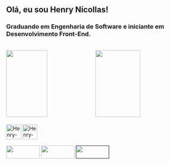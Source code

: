 ## Olá, eu sou Henry Nicollas! 
### Graduando em Engenharia de Software e iniciante em Desenvolvimento Front-End.
<br>
<div>
  <img height="180em" width="47%" src="https://github-readme-stats.vercel.app/api?username=henry-nicollas-issicaba&theme=midnight-purple&show_icons=true">
  <img height="180em" width="49%" src="https://github-readme-stats.vercel.app/api/top-langs/?username=henry-nicollas-issicaba&layout=compact&theme=midnight-purple">
</div>
<br>
<div>
  <img align="center" alt="Henry-HTML" width="40px" height="40px" src="https://cdn.jsdelivr.net/gh/devicons/devicon/icons/html5/html5-original.svg" />
  <img align="center" alt="Henry-CSS" width="40px" height="40px" src="https://cdn.jsdelivr.net/gh/devicons/devicon/icons/css3/css3-original.svg" />
</div>
<br>
<div>
  <a href="https://github.com/Henry-Nicollas-Issicaba?tab=repositories" target="_blank"><img width="90px" height="35px" src="https://img.shields.io/badge/GitHub-100000?style=for-the-badge&logo=github&logoColor=white"></a>
  <a href="https://www.linkedin.com/in/henry-nicollas-issicaba-05a54024a/" target="_blank"><img width="90px" height="35px" src="https://img.shields.io/badge/LinkedIn-0077B5?style=for-the-badge&logo=linkedin&logoColor=white"></a>
  <a href="" target="_blank"><img width="90px" height="35px" src="https://img.shields.io/badge/Codepen-000000?style=for-the-badge&logo=codepen&logoColor=white"></a>
</div>
